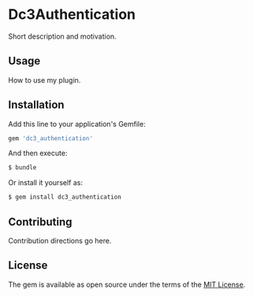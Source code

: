 # Dc3Authentication
Short description and motivation.

## Usage
How to use my plugin.

## Installation
Add this line to your application's Gemfile:

```ruby
gem 'dc3_authentication'
```

And then execute:
```bash
$ bundle
```

Or install it yourself as:
```bash
$ gem install dc3_authentication
```

## Contributing
Contribution directions go here.

## License
The gem is available as open source under the terms of the [MIT License](https://opensource.org/licenses/MIT).
